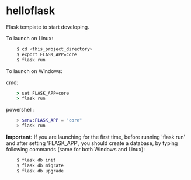# helloflask

Flask template to start developing.

To launch on Linux:
```bash
    $ cd <this_project_directory>
    $ export FLASK_APP=core
    $ flask run
```

To launch on Windows:

cmd:
```cmd
    > set FLASK_APP=core
    > flask run
```
powershell:
```powershell
    > $env:FLASK_APP = "core"
    > flask run
```

**Important:** If you are launching for the first time, before running 'flask run' and after setting 'FLASK_APP', you should create a database, by typing following commands (same for both Windows and Linux):
```bash
    $ flask db init
    $ flask db migrate
    $ flask db upgrade
```
